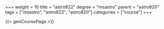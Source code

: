 +++
weight = 10
title = "astro822"
degree = "msastro"
parent = "astro820"
tags = ["msastro", "astro822", "astro820"]
categories = ["course"]
+++

{{< genCoursePage >}}
